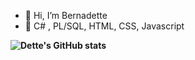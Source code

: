 - 👋 Hi, I’m Bernadette
- 🌱 C# , PL/SQL, HTML, CSS, Javascript

**![Dette's GitHub stats](https://github-readme-stats.vercel.app/api?username=dttncl&show_icons=true)**
<!---
dttncl/dttncl is a ✨ special ✨ repository because its `README.md` (this file) appears on your GitHub profile.
You can click the Preview link to take a look at your changes.
--->
